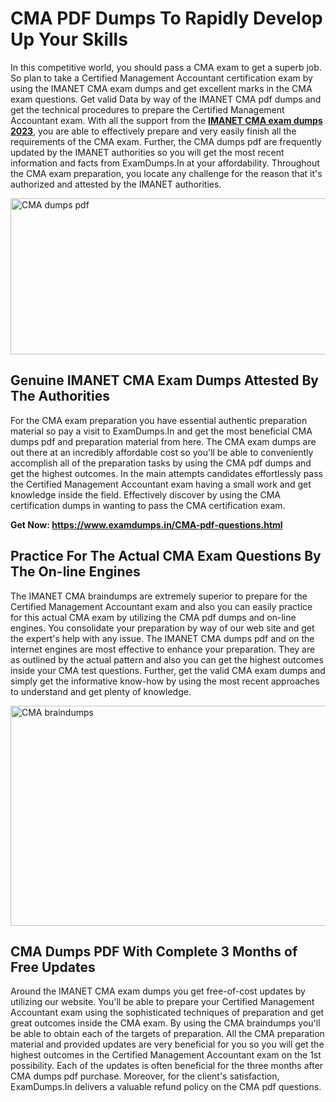<h1><strong>CMA PDF Dumps To Rapidly Develop Up Your Skills</strong></h1>
<p>In this competitive world, you should pass a CMA exam to get a superb job. So plan to take a Certified Management Accountant certification exam by using the IMANET CMA exam dumps and get excellent marks in the CMA exam questions. Get valid Data by way of the IMANET CMA pdf dumps and get the technical procedures to prepare the Certified Management Accountant exam. With all the support from the <strong><a href="https://www.examdumps.in/CMA-pdf-questions.html">IMANET CMA exam dumps 2023</a></strong>, you are able to effectively prepare and very easily finish all the requirements of the CMA exam. Further, the CMA dumps pdf are frequently updated by the IMANET authorities so you will get the most recent information and facts from ExamDumps.In at your affordability. Throughout the CMA exam preparation, you locate any challenge for the reason that it's authorized and attested by the IMANET authorities.</p>
<p><img src="https://i.ibb.co/zxJwW90/Copy-of-Online-Classes-Twitter-header-post-Made-with-Poster-My-Wall-1.png" alt="CMA dumps pdf" width="750" height="250" /></p>
<h2><strong>Genuine IMANET CMA Exam Dumps Attested By The Authorities</strong></h2>
<p>For the CMA exam preparation you have essential authentic preparation material so pay a visit to ExamDumps.In and get the most beneficial CMA dumps pdf and preparation material from here. The CMA exam dumps are out there at an incredibly affordable cost so you'll be able to conveniently accomplish all of the preparation tasks by using the CMA pdf dumps and get the highest outcomes. In the main attempts candidates effortlessly pass the Certified Management Accountant exam having a small work and get knowledge inside the field. Effectively discover by using the CMA certification dumps in wanting to pass the CMA certification exam.</p>
<p><strong>Get Now:&nbsp;<a href="https://www.examdumps.in/CMA-pdf-questions.html">https://www.examdumps.in/CMA-pdf-questions.html</a></strong></p>
<h2><strong>Practice For The Actual CMA Exam Questions By The On-line Engines</strong></h2>
<p>The IMANET CMA braindumps are extremely superior to prepare for the Certified Management Accountant exam and also you can easily practice for this actual CMA exam by utilizing the CMA pdf dumps and on-line engines. You consolidate your preparation by way of our web site and get the expert's help with any issue. The IMANET CMA dumps pdf and on the internet engines are most effective to enhance your preparation. They are as outlined by the actual pattern and also you can get the highest outcomes inside your CMA test questions. Further, get the valid CMA exam dumps and simply get the informative know-how by using the most recent approaches to understand and get plenty of knowledge.</p>
<p><a href="https://www.examdumps.in/CMA-pdf-questions.html"><img src="https://i.ibb.co/QkNtdwY/Copy-of-Zoom-Online-Classes-Facebook-Share-Po-Made-with-Poster-My-Wall-1.jpg" alt="CMA braindumps" width="670" height="352" /></a></p>
<h2><strong>CMA Dumps PDF With Complete 3 Months of Free Updates</strong></h2>
<p>Around the IMANET CMA exam dumps you get free-of-cost updates by utilizing our website. You'll be able to prepare your Certified Management Accountant exam using the sophisticated techniques of preparation and get great outcomes inside the CMA exam. By using the CMA braindumps you'll be able to obtain each of the targets of preparation. All the CMA preparation material and provided updates are very beneficial for you so you will get the highest outcomes in the Certified Management Accountant exam on the 1st possibility. Each of the updates is often beneficial for the three months after CMA dumps pdf purchase. Moreover, for the client's satisfaction, ExamDumps.In delivers a valuable refund policy on the CMA pdf questions.</p>
